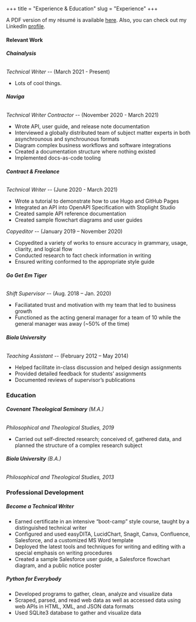 +++
title = "Experience & Education"
slug = "Experience"
+++

A PDF version of my résumé is available [here](https://drive.google.com/file/d/1Sds-xOdX-EjZhp8gcQxU8kbNimHSEJ0U/view?usp=sharing). Also, you can check out my LinkedIn [profile](https://www.linkedin.com/in/nathanlaux/).


#### Relevant Work

###### **Chainalysis**

*Technical Writer* -- (March 2021 - Present)
+ Lots of cool things.

###### **Naviga**

*Technical Writer Contractor* -- (November 2020 - March 2021)
+ Wrote API, user guide, and release note documentation
+ Interviewed a globally distributed team of subject matter experts in both asynchrounous and synchrounous formats
+ Diagram complex business workflows and software integrations
+ Created a documentation structure where nothing existed
+ Implemented docs-as-code tooling

###### **Contract & Freelance**

*Technical Writer* -- (June 2020 - March 2021)
  + Wrote a tutorial to demonstrate how to use Hugo and GitHub Pages
  + Integrated an API into OpenAPI Specification with Stoplight Studio
  + Created sample API reference documentation
  + Created sample flowchart diagrams and user guides

*Copyeditor* -- (January 2019 – November 2020)

  + Copyedited a variety of works to ensure accuracy in grammary, usage, cliarity, and logical flow
  + Conducted research to fact check information in writing
  + Ensured  writing conformed to the appropriate style guide


###### **Go Get Em Tiger**

*Shift Supervisor* -- (Aug. 2018 – Jan. 2020)

  + Faciliatated trust and motivation with my team that led to business growth
  + Functioned as the acting general manager for a team of 10 while the general manager was away (~50% of the time)


###### **Biola University**

*Teaching Assistant* -- (February 2012 – May 2014)

  + Helped facilitate in-class discussion and helped design assignments
  + Provided detailed feedback for students’ assignments
  + Documented reviews of supervisor’s publications


### Education

###### **Covenant Theological Seminary** (M.A.)
*Philosophical and Theological Studies, 2019*

  + Carried out self-directed research; conceived of, gathered data, and planned the structure of a complex research subject


###### **Biola University** (B.A.)
*Philosophical and Theological Studies, 2013*

### Professional Development

##### **Become a Technical Writer**
  + Earned certificate in an intensive “boot-camp” style course, taught by a distinguished technical writer
  + Configured and used easyDITA, LucidChart, Snagit, Canva, Confluence, Salesforce, and a customized MS Word template
  + Deployed the latest tools and techniques for writing and editing with a special emphasis on writing procedures
  + Created a sample Salesforce user guide, a Salesforce flowchart diagram, and a public notice poster


##### **Python for Everybody**

  + Developed programs to gather, clean, analyze and visualize data
  + Scraped, parsed, and read web data as well as accessed data using web APIs in HTML, XML, and JSON data formats
  + Used SQLite3 database to gather and visualize data

